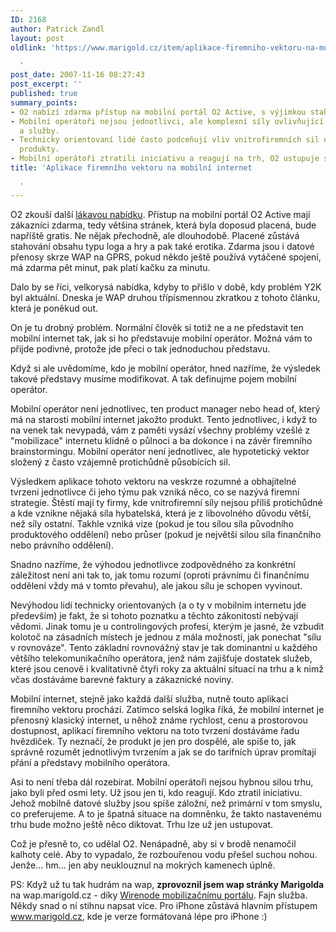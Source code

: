 ```yaml
---
ID: 2168
author: Patrick Zandl
layout: post
oldlink: 'https://www.marigold.cz/item/aplikace-firemniho-vektoru-na-mobilni-internet

  '
post_date: 2007-11-16 08:27:43
post_excerpt: ''
published: true
summary_points:
- O2 nabízí zdarma přístup na mobilní portál O2 Active, s výjimkou stahování a erotiky.
- Mobilní operátoři nejsou jednotlivci, ale komplexní síly ovlivňující firemní strategie
  a služby.
- Technicky orientovaní lidé často podceňují vliv vnitrofiremních sil na výsledné
  produkty.
- Mobilní operátoři ztratili iniciativu a reagují na trh, O2 ustupuje s nabídkou zdarma.
title: 'Aplikace firemního vektoru na mobilní internet

  '
---
```


O2 zkouší další <a href="http://zdarmavmobilu.o2active.cz/">lákavou nabídku</a>. Přístup na mobilní portál O2 Active mají zákazníci zdarma, tedy většina stránek, která byla doposud placená, bude napříště gratis. Ne nějak přechodně, ale dlouhodobě. Placené zůstává stahování obsahu typu loga a hry a pak také erotika. Zdarma jsou i datové přenosy skrze WAP na GPRS, pokud někdo ještě používá vytáčené spojení, má zdarma pět minut, pak platí kačku za minutu. 

Dalo by se říci, velkorysá nabídka, kdyby to přišlo v době, kdy problém Y2K byl aktuální. Dneska je WAP druhou třípísmennou zkratkou z tohoto článku, která je poněkud out.

On je tu drobný problém. Normální člověk si totiž ne a ne představit ten mobilní internet tak, jak si ho představuje mobilní operátor. Možná vám to přijde podivné, protože jde přeci o tak jednoduchou představu. 

 Když si ale uvědomíme, kdo je mobilní operátor, hned nazříme, že výsledek takové představy musíme modifikovat. A tak  definujme pojem mobilní operátor. 

Mobilní operátor není jednotlivec, ten product manager nebo head of, který má na starosti mobilní internet jakožto produkt. Tento jednotlivec, i když to na venek tak nevypadá, vám z paměti vysází všechny problémy vzešlé z "mobilizace" internetu klidně o půlnoci a ba dokonce i na závěr firemního brainstormingu. Mobilní operátor není jednotlivec, ale hypotetický vektor složený z často  vzájemně protichůdně působících sil.  

Výsledkem aplikace tohoto vektoru na veskrze rozumné a obhajitelné tvrzení jednotlivce či jeho týmu pak vzniká něco, co se nazývá firemní strategie. Štěstí mají ty firmy, kde vnitrofiremní síly nejsou příliš protichůdné a kde vznikne nějaká síla hybatelská, která je z libovolného důvodu větší, než síly ostatní. Takhle vzniká vize (pokud je tou sílou síla původního produktového oddělení) nebo průser (pokud je největší silou síla finančního nebo právního oddělení).

Snadno nazříme, že výhodou jednotlivce zodpovědného za konkrétní záležitost není ani tak to, jak tomu rozumí (oproti právnímu či finančnímu oddělení vždy má v tomto převahu), ale jakou sílu je schopen vyvinout. 

Nevýhodou lidí technicky orientovaných (a o ty v mobilním internetu jde především) je fakt, že si tohoto poznatku a těchto zákonitostí nebývají vědomi. Jinak tomu je u controlingových profesí, kterým je jasné, že vzbudit kolotoč na zásadních místech je jednou z mála možností, jak ponechat "sílu v rovnováze". Tento základní rovnovážný stav je tak dominantní u každého většího telekomunikačního operátora, jenž nám zajišťuje dostatek služeb, které jsou cenově i kvalitativně čtyři roky za aktuální situací na trhu a k nimž včas dostáváme barevné faktury a zákaznické noviny. 

Mobilní internet, stejně jako každá další služba, nutně touto aplikací firemního vektoru prochází. Zatímco selská logika říká, že mobilní internet je přenosný klasický internet, u něhož známe rychlost, cenu a prostorovou dostupnost, aplikací firemního vektoru na toto tvrzení dostáváme řadu hvězdiček. Ty neznačí, že produkt je jen pro dospělé, ale spíše to, jak správně rozumět jednotlivým tvrzením a jak se do tarifních úprav promítají přání a představy mobilního operátora. 

Asi to není třeba dál rozebírat. Mobilní operátoři nejsou hybnou silou trhu, jako byli před osmi lety. Už jsou jen ti, kdo reagují. Kdo ztratil iniciativu. Jehož mobilně datové služby jsou spíše záložní, než primární v tom smyslu, co preferujeme. A to je špatná situace na domněnku, že takto nastavenému trhu bude možno ještě něco diktovat. Trhu lze už jen ustupovat. 

Což je přesně to, co udělal O2. Nenápadně, aby si v brodě nenamočil kalhoty celé.  Aby to vypadalo, že rozbouřenou vodu přešel suchou nohou. Jenže... hm... jen aby neuklouznul na mokrých kamenech úplně.

PS: Když už tu tak hudrám na wap, <b>zprovoznil jsem wap stránky Marigolda</b> na wap.marigold.cz - díky <a href="http://www.wirenode.com">Wirenode mobilizačnímu portálu</a>. Fajn služba. Někdy snad o ní stihnu napsat více. Pro iPhone zůstává hlavním přístupem www.marigold.cz, kde je verze formátovaná lépe pro iPhone :)